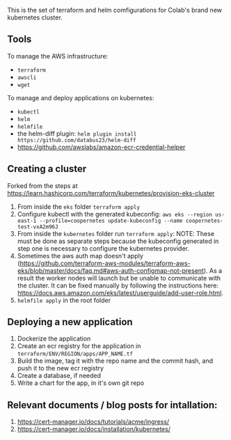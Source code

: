 This is the set of terraform and helm comfigurations for Colab's brand new kubernetes cluster.

## Tools
To manage the AWS infrastructure:
- `terraform`
- `awscli`
- `wget`

To manage and deploy applications on kubernetes:
- `kubectl`
- `helm`
- `helmfile`
- the helm-diff plugin: `helm plugin install https://github.com/databus23/helm-diff`
- https://github.com/awslabs/amazon-ecr-credential-helper

## Creating a cluster
Forked from the steps at https://learn.hashicorp.com/terraform/kubernetes/provision-eks-cluster
1. From inside the `eks` folder `terraform apply`
1. Configure kubectl with the generated kubeconfig: `aws eks --region us-east-1 --profile=coopernetes update-kubeconfig --name coopernetes-test-vxA2m96J`
1. From inside the `kubernetes` folder run `terraform apply`: NOTE: These must be done as separate steps because the kubeconfig generated in step one is necessary to configure the kubernetes provider.
1. Sometimes the aws auth map doesn't apply (https://github.com/terraform-aws-modules/terraform-aws-eks/blob/master/docs/faq.md#aws-auth-configmap-not-present). As a result the worker nodes will launch but be unable to communicate with the cluster. It can be fixed manually by following the instructions here: https://docs.aws.amazon.com/eks/latest/userguide/add-user-role.html.
1. `helmfile apply` in the root folder

## Deploying a new application
1. Dockerize the application
1. Create an ecr registry for the application in `terraform/ENV/REGION/apps/APP_NAME.tf`
1. Build the image, tag it with the repo name and the commit hash, and push it to the new ecr registry
1. Create a database, if needed
1. Write a chart for the app, in it's own git repo

## Relevant documents / blog posts for intallation:
1. https://cert-manager.io/docs/tutorials/acme/ingress/
1. https://cert-manager.io/docs/installation/kubernetes/
